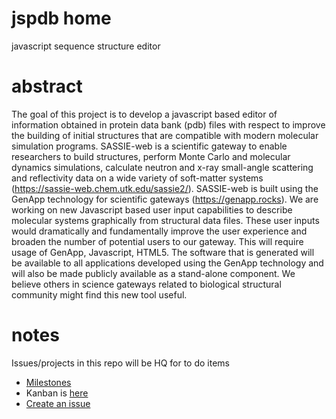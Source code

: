 # jspdb home

javascript sequence structure editor
# abstract

The goal of this project is to develop a javascript based editor of information obtained in protein data bank (pdb) files with respect to improve the building of initial structures that are compatible with modern molecular simulation programs.  SASSIE-web is a scientific gateway to enable researchers to build structures, perform Monte Carlo and molecular dynamics simulations, calculate neutron and x-ray small-angle scattering and reflectivity data on a wide variety of soft-matter systems (https://sassie-web.chem.utk.edu/sassie2/). SASSIE-web is built using the GenApp technology for scientific gateways (https://genapp.rocks). We are working on new Javascript based user input capabilities to describe molecular systems graphically from structural data files. These user inputs would dramatically and fundamentally improve the user experience and broaden the number of potential users to our gateway. This will require usage of GenApp, Javascript, HTML5. The software that is generated will be available to all applications developed using the GenApp technology and will also be made publicly available as a stand-alone component. We believe others in science gateways related to biological structural community might find this new tool useful. 

# notes

Issues/projects in this repo will be HQ for to do items

* [Milestones](https://github.com/ehb54/jspdb/milestones)
* Kanban is [here](https://github.com/ehb54/jspdb/projects/1)
* [Create an issue](https://github.com/ehb54/jspdb/issues/new)
